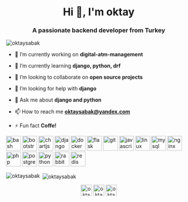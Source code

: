 <h1 align="center">Hi 👋, I'm oktay</h1>
<h3 align="center">A passionate backend developer from Turkey</h3>

<p align="left"> <img src="https://komarev.com/ghpvc/?username=oktaysabak" alt="oktaysabak" /> </p>

- 🔭 I’m currently working on **digital-atm-management**

- 🌱 I’m currently learning **django, python, drf**

- 👯 I’m looking to collaborate on **open source projects**

- 🤝 I’m looking for help with **django**

- 💬 Ask me about **django and python**

- 📫 How to reach me **oktaysabak@yandex.com**

- ⚡ Fun fact **Coffe!**

<p align="left"><img src="https://www.vectorlogo.zone/logos/gnu_bash/gnu_bash-icon.svg" alt="bash" width="40" height="40"/> <img src="https://devicons.github.io/devicon/devicon.git/icons/bootstrap/bootstrap-plain.svg" alt="bootstrap" width="40" height="40"/> <img src="https://www.chartjs.org/media/logo-title.svg" alt="chartjs" width="40" height="40"/> <img src="https://devicons.github.io/devicon/devicon.git/icons/django/django-original.svg" alt="django" width="40" height="40"/> <img src="https://devicons.github.io/devicon/devicon.git/icons/docker/docker-original-wordmark.svg" alt="docker" width="40" height="40"/> <img src="https://www.vectorlogo.zone/logos/pocoo_flask/pocoo_flask-icon.svg" alt="flask" width="40" height="40"/> <img src="https://www.vectorlogo.zone/logos/git-scm/git-scm-icon.svg" alt="git" width="40" height="40"/> <img src="https://devicons.github.io/devicon/devicon.git/icons/javascript/javascript-original.svg" alt="javascript" width="40" height="40"/> <img src="https://devicons.github.io/devicon/devicon.git/icons/linux/linux-original.svg" alt="linux" width="40" height="40"/> <img src="https://devicons.github.io/devicon/devicon.git/icons/mysql/mysql-original-wordmark.svg" alt="mysql" width="40" height="40"/> <img src="https://devicons.github.io/devicon/devicon.git/icons/nginx/nginx-original.svg" alt="nginx" width="40" height="40"/> <img src="https://devicons.github.io/devicon/devicon.git/icons/php/php-original.svg" alt="php" width="40" height="40"/> <img src="https://devicons.github.io/devicon/devicon.git/icons/postgresql/postgresql-original-wordmark.svg" alt="postgresql" width="40" height="40"/> <img src="https://devicons.github.io/devicon/devicon.git/icons/python/python-original.svg" alt="python" width="40" height="40"/> <img src="https://www.vectorlogo.zone/logos/rabbitmq/rabbitmq-icon.svg" alt="rabbitMQ" width="40" height="40"/> <img src="https://devicons.github.io/devicon/devicon.git/icons/redis/redis-original-wordmark.svg" alt="redis" width="40" height="40"/></p><p><img align="left" src="https://github-readme-stats.vercel.app/api/top-langs/?username=oktaysabak&layout=compact&hide=html" alt="oktaysabak" /></p>

<p>&nbsp;<img align="center" src="https://github-readme-stats.vercel.app/api?username=oktaysabak&show_icons=true" alt="oktaysabak" /></p>

<p align="center">
<a href="https://dev.to/oktaysabak" target="blank"><img align="center" src="https://cdn.jsdelivr.net/npm/simple-icons@3.0.1/icons/dev-dot-to.svg" alt="oktaysabak" height="30" width="30" /></a>
<a href="https://twitter.com/oktaysabak" target="blank"><img align="center" src="https://cdn.jsdelivr.net/npm/simple-icons@3.0.1/icons/twitter.svg" alt="oktaysabak" height="30" width="30" /></a>
<a href="https://linkedin.com/in/oktaysabak" target="blank"><img align="center" src="https://cdn.jsdelivr.net/npm/simple-icons@3.0.1/icons/linkedin.svg" alt="oktaysabak" height="30" width="30" /></a>
</p>
